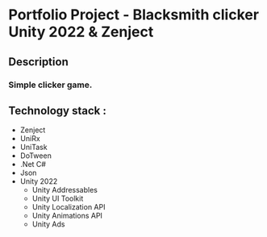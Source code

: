 # Portfolio Project - Blacksmith clicker Unity 2022 & Zenject
## Description
### Simple clicker game.
## Technology stack :
<ul>
  <li>Zenject</li>
  <li>UniRx</li>
  <li>UniTask</li>
  <li>DoTween</li>
  <li>.Net C#</li>
  <li>Json</li>
  <li>Unity 2022
    <ul>
      <li>Unity Addressables</li>
      <li>Unity UI Toolkit</li>
      <li>Unity Localization API</li>
      <li>Unity Animations API</li>
      <li>Unity Ads</li>
    </ul>
  </li>
</ul>
